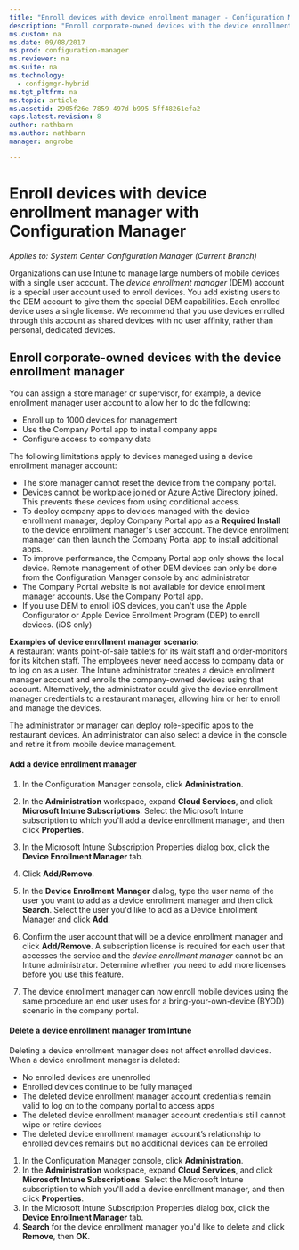 ```yaml
---
title: "Enroll devices with device enrollment manager - Configuration Manager"
description: "Enroll corporate-owned devices with the device enrollment manager account with System Center Configuration Manager."
ms.custom: na
ms.date: 09/08/2017
ms.prod: configuration-manager
ms.reviewer: na
ms.suite: na
ms.technology:
  - configmgr-hybrid
ms.tgt_pltfrm: na
ms.topic: article
ms.assetid: 2905f26e-7859-497d-b995-5ff48261efa2
caps.latest.revision: 8
author: nathbarn
ms.author: nathbarn
manager: angrobe

---
```

# Enroll devices with device enrollment manager with Configuration Manager

*Applies to: System Center Configuration Manager (Current Branch)*

Organizations can use Intune to manage large numbers of mobile devices with a single user account. The *device enrollment manager* (DEM) account is a special user account used to enroll devices. You add existing users to the DEM account to give them the special DEM capabilities. Each enrolled device uses a single license. We recommend that you use devices enrolled through this account as shared devices with no user affinity, rather than personal, dedicated devices.  

## Enroll corporate-owned devices with the device enrollment manager  
 You can assign a store manager or supervisor, for example, a device enrollment manager user account to allow her to do the following:  

-   Enroll up to 1000 devices for management  
-   Use the Company Portal app to install company apps  
-   Configure access to company data  

The following limitations apply to devices managed using a device enrollment manager account:

- The store manager cannot reset the device from the company portal.  
- Devices cannot be workplace joined or Azure Active Directory joined. This prevents these devices from using conditional access.
-  To deploy company apps to devices managed with the device enrollment manager, deploy Company Portal app as a **Required Install** to the device enrollment manager's user account. The device enrollment manager can then launch the Company Portal app to install additional apps.
- To improve performance, the Company Portal app only shows the local device. Remote management of other DEM devices can only be done from the Configuration Manager console by and administrator
- The Company Portal website is not available for device enrollment manager accounts. Use the Company Portal app.
- If you use DEM to enroll iOS devices, you can't use the Apple Configurator or Apple Device Enrollment Program (DEP) to enroll devices. (iOS only) 

 **Examples of device enrollment manager scenario:**   
A restaurant wants point-of-sale tablets for its wait staff and order-monitors for its kitchen staff. The employees never need access to company data or to log on as a user. The Intune administrator creates a device enrollment manager account and enrolls the company-owned devices using that account. Alternatively, the administrator could give the device enrollment manager credentials to a restaurant manager, allowing him or her to enroll and manage the devices.  

 The administrator or manager can deploy role-specific apps to the restaurant devices. An administrator can also select a device in the console and retire it from mobile device management.  

#### Add a device enrollment manager  

1.  In the Configuration Manager console, click **Administration**.  

2.  In the **Administration** workspace, expand **Cloud Services**, and click **Microsoft Intune Subscriptions**. Select the Microsoft Intune subscription to which you'll add a device enrollment manager, and then click **Properties**.  

3.  In the Microsoft Intune Subscription Properties dialog box, click the **Device Enrollment Manager** tab.  

4.  Click **Add/Remove**.  

5.  In the **Device Enrollment Manager** dialog, type the user name of the user you want to add as a device enrollment manager and then click **Search**. Select the user you'd like to add as a Device Enrollment Manager and click **Add**.  

6.  Confirm the user account that will be a device enrollment manager and click **Add/Remove**.  A subscription license is required for each user that accesses the service and the *device enrollment manager* cannot be an Intune administrator. Determine whether you need to add more licenses before you use this feature.  

7.  The device enrollment manager can now enroll mobile devices using the same procedure an end user uses for a bring-your-own-device (BYOD) scenario in the company portal.  

#### Delete a device enrollment manager from Intune  
Deleting a device enrollment manager does not affect enrolled devices. When a device enrollment manager is deleted:  
- No enrolled devices are unenrolled  
- Enrolled devices continue to be fully managed  
- The deleted device enrollment manager account credentials remain valid to log on to the company portal to access apps  
- The deleted device enrollment manager account credentials still cannot wipe or retire devices  
- The deleted device enrollment manager account’s relationship to enrolled devices remains but no additional devices can be enrolled

1.  In the Configuration Manager console, click **Administration**.  
2.  In the **Administration** workspace, expand **Cloud Services**, and click **Microsoft Intune Subscriptions**. Select the Microsoft Intune subscription to which you'll add a device enrollment manager, and then click **Properties**.  
3.  In the Microsoft Intune Subscription Properties dialog box, click the **Device Enrollment Manager** tab.  
4.  **Search** for the device enrollment manager you'd like to delete and click **Remove**, then **OK**.  
